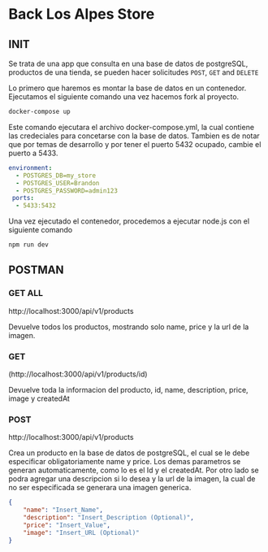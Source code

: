 # Back Los Alpes Store

## INIT

Se trata de una app que consulta en una base de datos de postgreSQL, productos de una tienda, se pueden hacer solicitudes `POST`, `GET` and `DELETE`

Lo primero que haremos es montar la base de datos en un contenedor. Ejecutamos el siguiente comando una vez hacemos fork al proyecto.

```bash
docker-compose up
```



Este comando ejecutara el archivo docker-compose.yml, la cual contiene las credeciales para concetarse con la base de datos.
Tambien es de notar que por temas de desarrollo y por tener el puerto 5432 ocupado, cambie el puerto a 5433.
```yml
environment:
  - POSTGRES_DB=my_store
  - POSTGRES_USER=Brandon
  - POSTGRES_PASSWORD=admin123
 ports:
  - 5433:5432
```

Una vez ejecutado el contenedor, procedemos a ejecutar node.js con el siguiente comando

```bash
npm run dev
```
## POSTMAN

### GET ALL

http://localhost:3000/api/v1/products

Devuelve todos los productos, mostrando solo name, price y la url de la imagen.

### GET

(http://localhost:3000/api/v1/products/id)

Devuelve toda la informacion del producto, id, name, description, price, image y createdAt

### POST

http://localhost:3000/api/v1/products

Crea un producto en la base de datos de postgreSQL, el cual se le debe especificar obligatoriamente name y price.
Los demas parametros se generan automaticamente, como lo es el Id y el createdAt. 
Por otro lado se podra agregar una descripcion si lo desea y la url de la imagen, la cual de no ser especificada se generara una imagen generica.

```json
{
    "name": "Insert_Name",
    "description": "Insert_Description (Optional)",
    "price": "Insert_Value",
    "image": "Insert_URL (Optional)"
}
```
